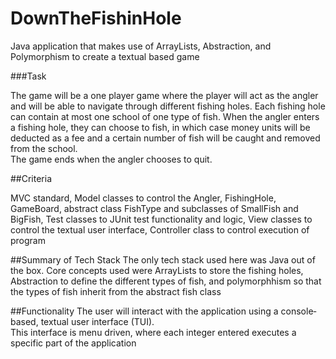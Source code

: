 # DownTheFishinHole
Java application that makes use of ArrayLists, Abstraction, and Polymorphism to create a textual based game

###Task

The game will be a one player game where the player will act as the angler and
will be able to navigate through different fishing holes.  Each fishing hole can contain at most one school
of one type of fish.  When the angler enters a fishing hole, they can choose to fish, in which case money
units will be deducted as a fee and a certain number of fish will be caught and removed from the school.  
The game ends when the angler chooses to quit.


##Criteria

MVC standard, 
Model classes to control the Angler, FishingHole, GameBoard, abstract class FishType and subclasses of SmallFish and BigFish,
Test classes to JUnit test functionality and logic,
View classes to control the textual user interface,
Controller class to control execution of program


##Summary of Tech Stack The only tech stack used here was Java out of the box. Core concepts used were ArrayLists to store the fishing holes,
Abstraction to define the different types of fish, and polymorphhism so that the types of fish inherit from the abstract fish class

##Functionality The user will interact with the application using a console‐based, textual user interface (TUI).  
This interface is menu driven, where each integer entered executes a specific part of the application
